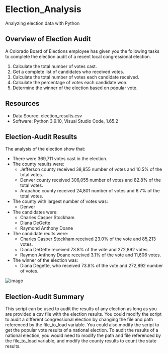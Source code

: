 # Election_Analysis
Analyzing election data with Python

## Overview of Election Audit
A Colorado Board of Elections employee has given you the following tasks to complete the election audit of a recent local congressional election.

1. Calculate the total number of votes cast.
2. Get a complete list of candidates who received votes.
3. Calculate the total number of votes each candidate received.
4. Calculate the percentage of votes each candidate won.
5. Determine the winner of the election based on popular vote.

## Resources
- Data Source: election_results.csv
- Software: Python 3.9.10, Visual Studio Code, 1.65.2

## Election-Audit Results

The analysis of the election show that:

- There were 369,711 votes cast in the election.
- The county results were:
    - Jefferson county received 38,855 number of votes and 10.5% of the total votes.
    - Denver county received 306,055 number of votes and 82.8% of the total votes.
    - Arapahoe county received 24,801 number of votes and 6.7% of the total votes.
- The county with largest number of votes was:
    - Denver
- The candidates were:
    - Charles Casper Stockham
    - Diana DeGette
    - Raymond Anthony Doane
- The candidate reults were:
    - Charles Casper Stockham received 23.0% of the vote and 85,213 votes.
    - Diana DeGette received 73.8% of the vote and 272,892 votes.
    - Raymon Anthony Doane received 3.1% of the vote and 11,606 votes.
- The winner of the election was:
    - Diana Degette, who received 73.8% of the vote and 272,892 number of votes.

![image](https://user-images.githubusercontent.com/100643519/160257729-9731882a-e32e-44ba-b81a-d7198aa8fd28.png)

## Election-Audit Summary

This script can be used to audit the results of any election as long as you are provided a csv file with the election results. You could modify the script to audit a different congressional election by changing the file and path referenced by the file_to_load variable. You could also modify the script to get the popular vote results of a national election. To audit the results of a national election, you would need to modify the path and file referenced by the file_to_load variable, and modify the county results to count the state results.